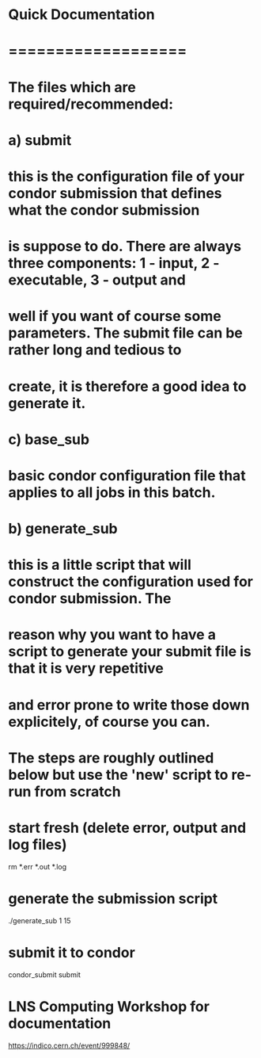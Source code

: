 # Quick Documentation
# ===================
# 
# The files which are required/recommended:
# 
# 
#  a) submit
# 
#     this is the configuration file of your condor submission that defines what the condor submission
#     is suppose to do. There are always three components: 1 - input, 2 - executable, 3 - output and
#     well if you want of course some parameters. The submit file can be rather long and tedious to
#     create, it is therefore a good idea to generate it.
# 
#  c) base_sub
# 
#     basic condor configuration file that applies to all jobs in this batch.
#
#  b) generate_sub
# 
#     this is a little script that will construct the configuration used for condor submission. The
#     reason why you want to have a script to generate your submit file is that it is very repetitive
#     and error prone to write those down explicitely, of course you can.
# 
#
# The steps are roughly outlined below but use the 'new' script to re-run from scratch
# 

# start fresh (delete error, output and log files)
rm *.err *.out *.log

# generate the submission script
./generate_sub 1 15

# submit it to condor
condor_submit submit

# LNS Computing Workshop for documentation
https://indico.cern.ch/event/999848/
